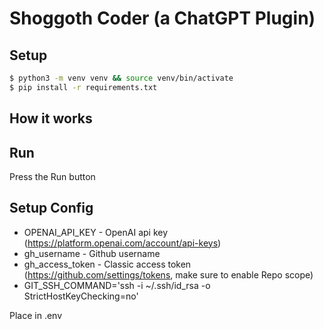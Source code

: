 # Shoggoth Coder (a ChatGPT Plugin)

## Setup
```bash
$ python3 -m venv venv && source venv/bin/activate
$ pip install -r requirements.txt
```

## How it works


## Run

Press the Run button

## Setup Config
* OPENAI_API_KEY - OpenAI api key (https://platform.openai.com/account/api-keys)
* gh_username - Github username
* gh_access_token - Classic access token (https://github.com/settings/tokens, make sure to enable Repo scope)
* GIT_SSH_COMMAND='ssh -i ~/.ssh/id_rsa -o StrictHostKeyChecking=no'

Place in .env


